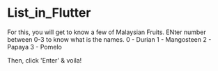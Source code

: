 # List_in_Flutter
For this, you will get to know a few of Malaysian Fruits. 
ENter  number between 0-3 to know what is the names. 
0 - Durian
1 - Mangosteen
2 - Papaya
3 - Pomelo

Then, click 'Enter' & voila!
